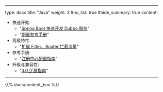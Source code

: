 
---
type: docs
title: "Java"
weight: 3
#no_list: true
#hide_summary: true
content:
  - 快速开始:
    - "[Spring Boot 快速开发 Dubbo 服务](quick-start/spring-boot/)"
    - "[配置参考手册](reference-manual/config/)"
  - 高级特性:
    - "[扩展 Filter、Router 拦截流量](concepts-and-architecture/service-invocation/jckx9z8sloe8o8)"
  - 参考手册:
    - "[注册中心配置指南](reference-manual/registry/)"
  - 升级与兼容性:
    - "[3.0 迁移指南](upgrades-and-compatibility/)"
---

{{% docs/content_box %}}
